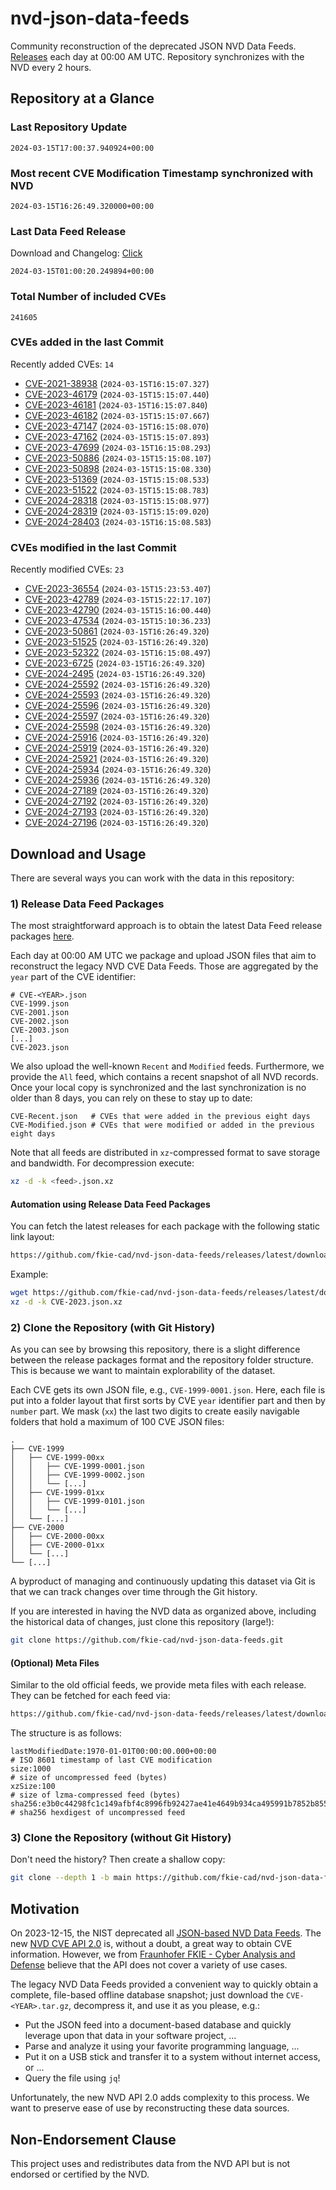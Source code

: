 # nvd-json-data-feeds

Community reconstruction of the deprecated JSON NVD Data Feeds. 
[Releases](https://github.com/fkie-cad/nvd-json-data-feeds/releases/latest) each day at 00:00 AM UTC.
Repository synchronizes with the NVD every 2 hours.

## Repository at a Glance

### Last Repository Update

```plain
2024-03-15T17:00:37.940924+00:00
```

### Most recent CVE Modification Timestamp synchronized with NVD

```plain
2024-03-15T16:26:49.320000+00:00
```

### Last Data Feed Release

Download and Changelog: [Click](https://github.com/fkie-cad/nvd-json-data-feeds/releases/latest)

```plain
2024-03-15T01:00:20.249894+00:00
```

### Total Number of included CVEs

```plain
241605
```

### CVEs added in the last Commit

Recently added CVEs: `14`

* [CVE-2021-38938](CVE-2021/CVE-2021-389xx/CVE-2021-38938.json) (`2024-03-15T16:15:07.327`)
* [CVE-2023-46179](CVE-2023/CVE-2023-461xx/CVE-2023-46179.json) (`2024-03-15T15:15:07.440`)
* [CVE-2023-46181](CVE-2023/CVE-2023-461xx/CVE-2023-46181.json) (`2024-03-15T16:15:07.840`)
* [CVE-2023-46182](CVE-2023/CVE-2023-461xx/CVE-2023-46182.json) (`2024-03-15T15:15:07.667`)
* [CVE-2023-47147](CVE-2023/CVE-2023-471xx/CVE-2023-47147.json) (`2024-03-15T16:15:08.070`)
* [CVE-2023-47162](CVE-2023/CVE-2023-471xx/CVE-2023-47162.json) (`2024-03-15T15:15:07.893`)
* [CVE-2023-47699](CVE-2023/CVE-2023-476xx/CVE-2023-47699.json) (`2024-03-15T16:15:08.293`)
* [CVE-2023-50886](CVE-2023/CVE-2023-508xx/CVE-2023-50886.json) (`2024-03-15T15:15:08.107`)
* [CVE-2023-50898](CVE-2023/CVE-2023-508xx/CVE-2023-50898.json) (`2024-03-15T15:15:08.330`)
* [CVE-2023-51369](CVE-2023/CVE-2023-513xx/CVE-2023-51369.json) (`2024-03-15T15:15:08.533`)
* [CVE-2023-51522](CVE-2023/CVE-2023-515xx/CVE-2023-51522.json) (`2024-03-15T15:15:08.783`)
* [CVE-2024-28318](CVE-2024/CVE-2024-283xx/CVE-2024-28318.json) (`2024-03-15T15:15:08.977`)
* [CVE-2024-28319](CVE-2024/CVE-2024-283xx/CVE-2024-28319.json) (`2024-03-15T15:15:09.020`)
* [CVE-2024-28403](CVE-2024/CVE-2024-284xx/CVE-2024-28403.json) (`2024-03-15T16:15:08.583`)


### CVEs modified in the last Commit

Recently modified CVEs: `23`

* [CVE-2023-36554](CVE-2023/CVE-2023-365xx/CVE-2023-36554.json) (`2024-03-15T15:23:53.407`)
* [CVE-2023-42789](CVE-2023/CVE-2023-427xx/CVE-2023-42789.json) (`2024-03-15T15:22:17.107`)
* [CVE-2023-42790](CVE-2023/CVE-2023-427xx/CVE-2023-42790.json) (`2024-03-15T15:16:00.440`)
* [CVE-2023-47534](CVE-2023/CVE-2023-475xx/CVE-2023-47534.json) (`2024-03-15T15:10:36.233`)
* [CVE-2023-50861](CVE-2023/CVE-2023-508xx/CVE-2023-50861.json) (`2024-03-15T16:26:49.320`)
* [CVE-2023-51525](CVE-2023/CVE-2023-515xx/CVE-2023-51525.json) (`2024-03-15T16:26:49.320`)
* [CVE-2023-52322](CVE-2023/CVE-2023-523xx/CVE-2023-52322.json) (`2024-03-15T16:15:08.497`)
* [CVE-2023-6725](CVE-2023/CVE-2023-67xx/CVE-2023-6725.json) (`2024-03-15T16:26:49.320`)
* [CVE-2024-2495](CVE-2024/CVE-2024-24xx/CVE-2024-2495.json) (`2024-03-15T16:26:49.320`)
* [CVE-2024-25592](CVE-2024/CVE-2024-255xx/CVE-2024-25592.json) (`2024-03-15T16:26:49.320`)
* [CVE-2024-25593](CVE-2024/CVE-2024-255xx/CVE-2024-25593.json) (`2024-03-15T16:26:49.320`)
* [CVE-2024-25596](CVE-2024/CVE-2024-255xx/CVE-2024-25596.json) (`2024-03-15T16:26:49.320`)
* [CVE-2024-25597](CVE-2024/CVE-2024-255xx/CVE-2024-25597.json) (`2024-03-15T16:26:49.320`)
* [CVE-2024-25598](CVE-2024/CVE-2024-255xx/CVE-2024-25598.json) (`2024-03-15T16:26:49.320`)
* [CVE-2024-25916](CVE-2024/CVE-2024-259xx/CVE-2024-25916.json) (`2024-03-15T16:26:49.320`)
* [CVE-2024-25919](CVE-2024/CVE-2024-259xx/CVE-2024-25919.json) (`2024-03-15T16:26:49.320`)
* [CVE-2024-25921](CVE-2024/CVE-2024-259xx/CVE-2024-25921.json) (`2024-03-15T16:26:49.320`)
* [CVE-2024-25934](CVE-2024/CVE-2024-259xx/CVE-2024-25934.json) (`2024-03-15T16:26:49.320`)
* [CVE-2024-25936](CVE-2024/CVE-2024-259xx/CVE-2024-25936.json) (`2024-03-15T16:26:49.320`)
* [CVE-2024-27189](CVE-2024/CVE-2024-271xx/CVE-2024-27189.json) (`2024-03-15T16:26:49.320`)
* [CVE-2024-27192](CVE-2024/CVE-2024-271xx/CVE-2024-27192.json) (`2024-03-15T16:26:49.320`)
* [CVE-2024-27193](CVE-2024/CVE-2024-271xx/CVE-2024-27193.json) (`2024-03-15T16:26:49.320`)
* [CVE-2024-27196](CVE-2024/CVE-2024-271xx/CVE-2024-27196.json) (`2024-03-15T16:26:49.320`)


## Download and Usage

There are several ways you can work with the data in this repository:

### 1) Release Data Feed Packages

The most straightforward approach is to obtain the latest Data Feed release packages [here](https://github.com/fkie-cad/nvd-json-data-feeds/releases/latest).

Each day at 00:00 AM UTC we package and upload JSON files that aim to reconstruct the legacy NVD CVE Data Feeds.
Those are aggregated by the `year` part of the CVE identifier:

```
# CVE-<YEAR>.json
CVE-1999.json
CVE-2001.json
CVE-2002.json
CVE-2003.json
[...]
CVE-2023.json
```

We also upload the well-known `Recent` and `Modified` feeds.
Furthermore, we provide the `All` feed, which contains a recent snapshot of all NVD records.
Once your local copy is synchronized and the last synchronization is no older than 8 days, you can rely on these to stay up to date:

```plain
CVE-Recent.json   # CVEs that were added in the previous eight days
CVE-Modified.json # CVEs that were modified or added in the previous eight days
```

Note that all feeds are distributed in `xz`-compressed format to save storage and bandwidth.
For decompression execute:

```sh
xz -d -k <feed>.json.xz
```


#### Automation using Release Data Feed Packages

You can fetch the latest releases for each package with the following static link layout:

```sh
https://github.com/fkie-cad/nvd-json-data-feeds/releases/latest/download/CVE-<YEAR>.json.xz
```

Example:

```sh
wget https://github.com/fkie-cad/nvd-json-data-feeds/releases/latest/download/CVE-2023.json.xz
xz -d -k CVE-2023.json.xz
```



### 2) Clone the Repository (with Git History)

As you can see by browsing this repository, there is a slight difference between the release packages format and the repository folder structure.
This is because we want to maintain explorability of the dataset.

Each CVE gets its own JSON file, e.g., `CVE-1999-0001.json`.
Here, each file is put into a folder layout that first sorts by CVE `year` identifier part and then by `number` part.
We mask (`xx`) the last two digits to create easily navigable folders that hold a maximum of 100 CVE JSON files:

```plain
.
├── CVE-1999
│   ├── CVE-1999-00xx
│   │   ├── CVE-1999-0001.json
│   │   ├── CVE-1999-0002.json
│   │   └── [...]
│   ├── CVE-1999-01xx
│   │   ├── CVE-1999-0101.json
│   │   └── [...]
│   └── [...]
├── CVE-2000
│   ├── CVE-2000-00xx
│   ├── CVE-2000-01xx
│   └── [...]
└── [...]
```

A byproduct of managing and continuously updating this dataset via Git is that we can track changes over time through the Git history.

If you are interested in having the NVD data as organized above, including the historical data of changes, just clone this repository (large!):

```sh
git clone https://github.com/fkie-cad/nvd-json-data-feeds.git
```

#### (Optional) Meta Files

Similar to the old official feeds, we provide meta files with each release. They can be fetched for each feed via:

```sh
https://github.com/fkie-cad/nvd-json-data-feeds/releases/latest/download/CVE-<YEAR>.meta
```

The structure is as follows:

```plain
lastModifiedDate:1970-01-01T00:00:00.000+00:00                          # ISO 8601 timestamp of last CVE modification
size:1000                                                               # size of uncompressed feed (bytes)
xzSize:100                                                              # size of lzma-compressed feed (bytes)
sha256:e3b0c44298fc1c149afbf4c8996fb92427ae41e4649b934ca495991b7852b855 # sha256 hexdigest of uncompressed feed
```


### 3) Clone the Repository (without Git History)

Don't need the history? Then create a shallow copy:

```sh
git clone --depth 1 -b main https://github.com/fkie-cad/nvd-json-data-feeds.git
```

## Motivation

On 2023-12-15, the NIST deprecated all [JSON-based NVD Data Feeds](https://nvd.nist.gov/vuln/data-feeds#divRetirementBanner-1).
The new [NVD CVE API 2.0](https://nvd.nist.gov/developers/vulnerabilities) is, without a doubt, a great way to obtain CVE information.
However, we from [Fraunhofer FKIE - Cyber Analysis and Defense](https://www.fkie.fraunhofer.de/en/departments/cad.html) believe that the API does not cover a variety of use cases.

The legacy NVD Data Feeds provided a convenient way to quickly obtain a complete, file-based offline database snapshot; just download the `CVE-<YEAR>.tar.gz`, decompress it, and use it as you please, e.g.:

* Put the JSON feed into a document-based database and quickly leverage upon that data in your software project, ...
* Parse and analyze it using your favorite programming language, ...
* Put it on a USB stick and transfer it to a system without internet access, or ...
* Query the file using `jq`!

Unfortunately, the new NVD API 2.0 adds complexity to this process.
We want to preserve ease of use by reconstructing these data sources.

## Non-Endorsement Clause

This project uses and redistributes data from the NVD API but is not endorsed or certified by the NVD.